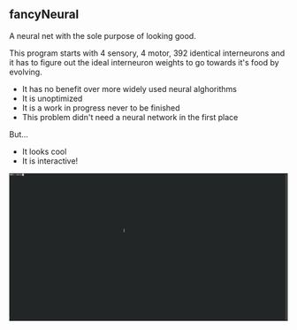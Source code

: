 ## fancyNeural
A neural net with the sole purpose of looking good.

This program starts with 4 sensory, 4 motor, 392 identical interneurons and it has to figure out the ideal interneuron weights to go towards it's food by evolving.

* It has no benefit over more widely used neural alghorithms
* It is unoptimized
* It is a work in progress never to be finished
* This problem didn't need a neural network in the first place

But...

* It looks cool
* It is interactive!


![screen-gif](./showcase.gif)
